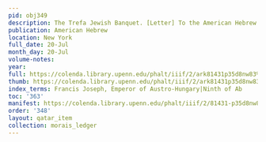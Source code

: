 ```yaml
---
pid: obj349
description: The Trefa Jewish Banquet. [Letter] To the American Hebrew.
publication: American Hebrew
location: New York
full_date: 20-Jul
month_day: 20-Jul
volume-notes:
year:
full: https://colenda.library.upenn.edu/phalt/iiif/2/ark81431p35d8nw83%2FSHA256E-s7940358--de2d9297bf9a25fce17feaa44ace53e467cd5b7ab1524a0e45b4bf7664f46aa6.jpeg/full/3500,/0/default.jpg
thumb: https://colenda.library.upenn.edu/phalt/iiif/2/ark81431p35d8nw83%2FSHA256E-s7940358--de2d9297bf9a25fce17feaa44ace53e467cd5b7ab1524a0e45b4bf7664f46aa6.jpeg/full/!200,200/0/default.jpg
index_terms: Francis Joseph, Emperor of Austro-Hungary|Ninth of Ab
toc: '363'
manifest: https://colenda.library.upenn.edu/phalt/iiif/2/81431-p35d8nw83/manifest
order: '348'
layout: qatar_item
collection: morais_ledger
---
```

